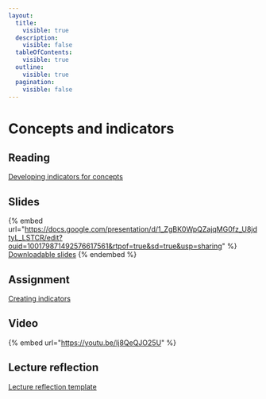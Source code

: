 ```yaml
---
layout:
  title:
    visible: true
  description:
    visible: false
  tableOfContents:
    visible: true
  outline:
    visible: true
  pagination:
    visible: false
---
```


# Concepts and indicators

## Reading

[Developing indicators for concepts](https://drive.google.com/file/d/1ggDibpICdeFnltrH056aHAIKze7wT4-j/view?usp=sharing)

## Slides

{% embed url="https://docs.google.com/presentation/d/1_ZgBK0WpQZajqMG0fz_U8jdtyL_LSTCR/edit?ouid=100179871492576617561&rtpof=true&sd=true&usp=sharing" %}
[Downloadable slides](https://docs.google.com/presentation/d/1_ZgBK0WpQZajqMG0fz_U8jdtyL_LSTCR/edit?usp=sharing\&ouid=100179871492576617561\&rtpof=true\&sd=true)
{% endembed %}

## Assignment

[Creating indicators](https://docs.google.com/document/d/1z41qA3e25LsjZ2VKeqWfFEIqG2sa1JLv/edit?usp=sharing\&ouid=100179871492576617561\&rtpof=true\&sd=true)

## Video

{% embed url="https://youtu.be/Ij8QeQJO25U" %}

## Lecture reflection

[Lecture reflection template](https://docs.google.com/document/d/15fZPEDqDEjJ1nleK47kqQeQqFVAGn2NT?rtpof=true\&usp=drive_fs)

